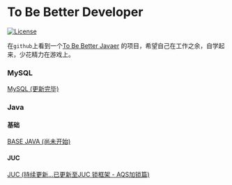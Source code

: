 # To Be Better Developer

[![License](https://img.shields.io/badge/license-Apache%202-4EB1BA.svg)](https://www.apache.org/licenses/LICENSE-2.0.html)

在`github`上看到一个[To Be Better Javaer](https://github.com/itwanger/toBeBetterJavaer) 的项目，希望自己在工作之余，自学起来，少花精力在游戏上。

### MySQL

[MySQL (更新完毕)](./MySQL/README.md)



### Java

#### 基础

[BASE JAVA (尚未开始)](./Java/base/README.md)

#### JUC 

[JUC (持续更新...已更新至JUC 锁框架 - AQS加锁篇)](./Java/juc/README.md)